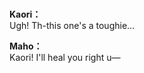 # 

  
**Kaori：**  
Ugh! Th-this one's a toughie...  
  
**Maho：**  
Kaori! I'll heal you right u—  
